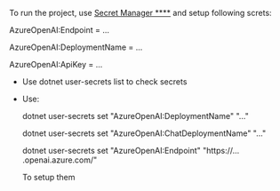 To run the project, use [Secret Manager ****](https://learn.microsoft.com/en-us/aspnet/core/security/app-secrets) and setup following screts:

AzureOpenAI:Endpoint = ...

AzureOpenAI:DeploymentName = ...

AzureOpenAI:ApiKey = ...

- Use dotnet user-secrets list to check secrets

- Use:

    dotnet user-secrets set "AzureOpenAI:DeploymentName" "..."
  
    dotnet user-secrets set "AzureOpenAI:ChatDeploymentName" "..."
  
    dotnet user-secrets set "AzureOpenAI:Endpoint" "https://... .openai.azure.com/"
    
    To setup them
